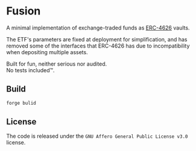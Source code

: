 # Fusion

A minimal implementation of exchange-traded funds as [ERC-4626](https://eips.ethereum.org/EIPS/eip-4626) vaults.

The ETF's parameters are fixed at deployment for simplification, and has removed some of the interfaces that ERC-4626 has due to incompatibility when depositing multiple assets.

Built for fun, neither serious nor audited.  
No tests included™.

## Build

```sh
forge bulid
```

## License

The code is released under  the `GNU Affero General Public License v3.0` license.
